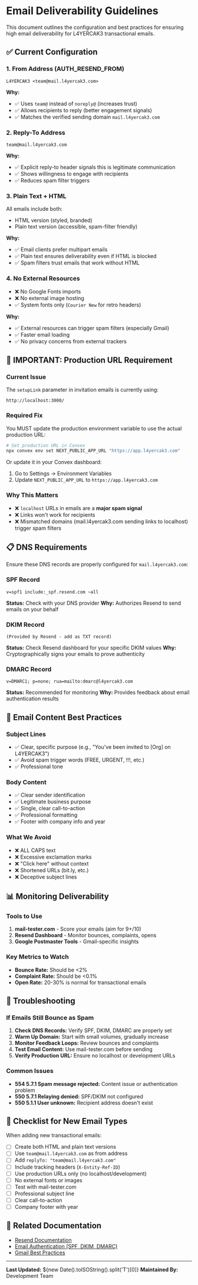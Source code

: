 # Email Deliverability Guidelines

This document outlines the configuration and best practices for ensuring high email deliverability for L4YERCAK3 transactional emails.

## ✅ Current Configuration

### 1. From Address (AUTH_RESEND_FROM)
```
L4YERCAK3 <team@mail.l4yercak3.com>
```

**Why:**
- ✅ Uses `team@` instead of `noreply@` (increases trust)
- ✅ Allows recipients to reply (better engagement signals)
- ✅ Matches the verified sending domain `mail.l4yercak3.com`

### 2. Reply-To Address
```
team@mail.l4yercak3.com
```

**Why:**
- ✅ Explicit reply-to header signals this is legitimate communication
- ✅ Shows willingness to engage with recipients
- ✅ Reduces spam filter triggers

### 3. Plain Text + HTML
All emails include both:
- HTML version (styled, branded)
- Plain text version (accessible, spam-filter friendly)

**Why:**
- ✅ Email clients prefer multipart emails
- ✅ Plain text ensures deliverability even if HTML is blocked
- ✅ Spam filters trust emails that work without HTML

### 4. No External Resources
- ❌ No Google Fonts imports
- ❌ No external image hosting
- ✅ System fonts only (`Courier New` for retro headers)

**Why:**
- ✅ External resources can trigger spam filters (especially Gmail)
- ✅ Faster email loading
- ✅ No privacy concerns from external trackers

## 🚨 IMPORTANT: Production URL Requirement

### Current Issue
The `setupLink` parameter in invitation emails is currently using:
```
http://localhost:3000/
```

### Required Fix
You MUST update the production environment variable to use the actual production URL:

```bash
# Set production URL in Convex
npx convex env set NEXT_PUBLIC_APP_URL "https://app.l4yercak3.com"
```

Or update it in your Convex dashboard:
1. Go to Settings → Environment Variables
2. Update `NEXT_PUBLIC_APP_URL` to `https://app.l4yercak3.com`

### Why This Matters
- ❌ `localhost` URLs in emails are a **major spam signal**
- ❌ Links won't work for recipients
- ❌ Mismatched domains (mail.l4yercak3.com sending links to localhost) trigger spam filters

## 📋 DNS Requirements

Ensure these DNS records are properly configured for `mail.l4yercak3.com`:

### SPF Record
```
v=spf1 include:_spf.resend.com ~all
```
**Status:** Check with your DNS provider
**Why:** Authorizes Resend to send emails on your behalf

### DKIM Record
```
(Provided by Resend - add as TXT record)
```
**Status:** Check Resend dashboard for your specific DKIM values
**Why:** Cryptographically signs your emails to prove authenticity

### DMARC Record
```
v=DMARC1; p=none; rua=mailto:dmarc@l4yercak3.com
```
**Status:** Recommended for monitoring
**Why:** Provides feedback about email authentication results

## 🎯 Email Content Best Practices

### Subject Lines
- ✅ Clear, specific purpose (e.g., "You've been invited to [Org] on L4YERCAK3")
- ✅ Avoid spam trigger words (FREE, URGENT, !!!, etc.)
- ✅ Professional tone

### Body Content
- ✅ Clear sender identification
- ✅ Legitimate business purpose
- ✅ Single, clear call-to-action
- ✅ Professional formatting
- ✅ Footer with company info and year

### What We Avoid
- ❌ ALL CAPS text
- ❌ Excessive exclamation marks
- ❌ "Click here" without context
- ❌ Shortened URLs (bit.ly, etc.)
- ❌ Deceptive subject lines

## 📊 Monitoring Deliverability

### Tools to Use
1. **mail-tester.com** - Score your emails (aim for 9+/10)
2. **Resend Dashboard** - Monitor bounces, complaints, opens
3. **Google Postmaster Tools** - Gmail-specific insights

### Key Metrics to Watch
- **Bounce Rate:** Should be <2%
- **Complaint Rate:** Should be <0.1%
- **Open Rate:** 20-30% is normal for transactional emails

## 🔧 Troubleshooting

### If Emails Still Bounce as Spam

1. **Check DNS Records:** Verify SPF, DKIM, DMARC are properly set
2. **Warm Up Domain:** Start with small volumes, gradually increase
3. **Monitor Feedback Loops:** Review bounces and complaints
4. **Test Email Content:** Use mail-tester.com before sending
5. **Verify Production URL:** Ensure no localhost or development URLs

### Common Issues
- **554 5.7.1 Spam message rejected:** Content issue or authentication problem
- **550 5.7.1 Relaying denied:** SPF/DKIM not configured
- **550 5.1.1 User unknown:** Recipient address doesn't exist

## 📝 Checklist for New Email Types

When adding new transactional emails:

- [ ] Create both HTML and plain text versions
- [ ] Use `team@mail.l4yercak3.com` as from address
- [ ] Add `replyTo: "team@mail.l4yercak3.com"`
- [ ] Include tracking headers (`X-Entity-Ref-ID`)
- [ ] Use production URLs only (no localhost/development)
- [ ] No external fonts or images
- [ ] Test with mail-tester.com
- [ ] Professional subject line
- [ ] Clear call-to-action
- [ ] Company footer with year

## 🔗 Related Documentation

- [Resend Documentation](https://resend.com/docs)
- [Email Authentication (SPF, DKIM, DMARC)](https://www.cloudflare.com/learning/email-security/dmarc-dkim-spf/)
- [Gmail Best Practices](https://support.google.com/mail/answer/81126)

---

**Last Updated:** ${new Date().toISOString().split('T')[0]}
**Maintained By:** Development Team
